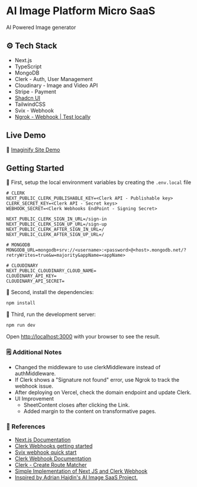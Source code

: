 # AI Image Platform Micro SaaS

AI Powered Image generator

## ⚙️ Tech Stack

- Next.js
- TypeScript
- MongoDB
- Clerk - Auth, User Management
- Cloudinary - Image and Video API
- Stripe - Payment
- [Shadcn UI](https://ui.shadcn.com/)
- TailwindCSS
- Svix - Webhook
- [Ngrok - Webhook | Test locally](https://ngrok.com/)

## Live Demo
🔗 [Imaginify Site Demo](https://imaginify-25052024-heralds-projects.vercel.app)

## Getting Started

🔢 First, setup the local environment variables by creating the `.env.local` file

```env
# CLERK 
NEXT_PUBLIC_CLERK_PUBLISHABLE_KEY=<Clerk API - Publishable key>
CLERK_SECRET_KEY=<Clerk API - Secret keys>
WEBHOOK_SECRET=<Clerk Webhooks EndPoint - Signing Secret>

NEXT_PUBLIC_CLERK_SIGN_IN_URL=/sign-in
NEXT_PUBLIC_CLERK_SIGN_UP_URL=/sign-up
NEXT_PUBLIC_CLERK_AFTER_SIGN_IN_URL=/
NEXT_PUBLIC_CLERK_AFTER_SIGN_UP_URL=/

# MONGODB
MONGODB_URL=mongodb+srv://<username>:<password>@<host>.mongodb.net/?retryWrites=true&w=majority&appName=<appName>

# CLOUDINARY
NEXT_PUBLIC_CLOUDINARY_CLOUD_NAME=
CLOUDINARY_API_KEY=
CLOUDINARY_API_SECRET=

```

🧩 Second, install the dependencies:

```bash
npm install

```

🚀 Third, run the development server:

```bash
npm run dev

```

Open [http://localhost:3000](http://localhost:3000) with your browser to see the result.

### 🗒️ Additional Notes

- Changed the middleware to use clerkMiddleware instead of authMiddleware.
- If Clerk shows a "Signature not found" error, use Ngrok to track the webhook issue.
- After deploying on Vercel, check the domain endpoint and update Clerk.
- UI Improvement
  - SheetContent closes after clicking the Link.
  - Added margin to the content on transformative pages.


### 🔖 References

- [Next.js Documentation](https://nextjs.org/docs)
- [Clerk Webhooks getting started](https://clerk.com/blog/webhooks-getting-started)
- [Svix webhook quick start](https://docs.svix.com/quickstart)
- [Clerk Webhook Documentation](https://clerk.com/docs/integrations/webhooks/overview?_gl=1*1z07l0o*_gcl_au*MTExMDc1MzM0Ni4xNzE0NjY4NTI4)
- [Clerk - Create Route Matcher](https://clerk.com/docs/references/nextjs/clerk-middleware#create-route-matcher)
- [Simple Implementation of Next JS and Clerk Webhook](https://www.youtube.com/watch?v=UTjwyDuVjRM)
- [Inspired by Adrian Hajdin's AI Image SaaS Project.](https://github.com/adrianhajdin/ai_saas_app)